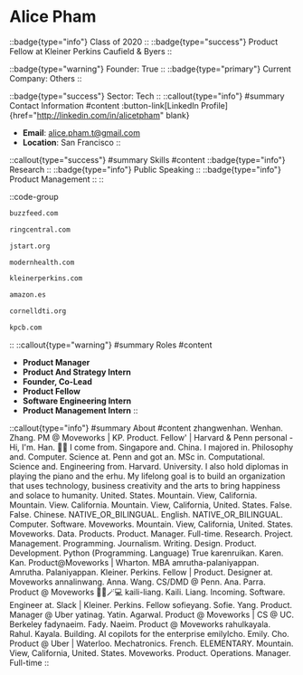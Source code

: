# Alice Pham
::badge{type="info"}
Class of 2020
::
::badge{type="success"}
Product Fellow at Kleiner Perkins Caufield & Byers
::

::badge{type="warning"}
Founder: True
::
::badge{type="primary"}
Current Company: Others
::

::badge{type="success"}
Sector: Tech
::
::callout{type="info"}
#summary
Contact Information
#content
:button-link[LinkedIn Profile]{href="http://linkedin.com/in/alicetpham" blank}
- **Email**: alice.pham.t@gmail.com
- **Location**: San Francisco
::

::callout{type="success"}
#summary
Skills
#content
::badge{type="info"}
Research
::
::badge{type="info"}
Public Speaking
::
::badge{type="info"}
Product Management
::
::

::code-group
```bash [BuzzFeed]
buzzfeed.com
```
```bash [RingCentral Engage Digital]
ringcentral.com
```
```bash [Jumpstart]
jstart.org
```
```bash [Modern Health]
modernhealth.com
```
```bash [KPCB]
kleinerperkins.com
```
```bash [Amazon.com]
amazon.es
```
```bash [Cornell Design & Tech Initiative]
cornelldti.org
```
```bash [Kleiner Perkins Caufield & Byers]
kpcb.com
```
::
::callout{type="warning"}
#summary
Roles
#content
- **Product Manager**
- **Product And Strategy Intern**
- **Founder, Co-Lead**
- **Product Fellow**
- **Software Engineering Intern**
- **Product Management Intern**
::

::callout{type="info"}
#summary
About
#content
zhangwenhan. Wenhan. Zhang. PM @ Moveworks | KP. Product. Fellow' | Harvard & Penn personal - Hi, I'm. Han. 🙂👋 I come from. Singapore and. China. I majored in. Philosophy and. Computer. Science at. Penn and got an. MSc in. Computational. Science and. Engineering from. Harvard. University. I also hold diplomas in playing the piano and the erhu. My lifelong goal is to build an organization that uses technology, business creativity and the arts to bring happiness and solace to humanity. United. States. Mountain. View, California. Mountain. View. California. Mountain. View, California, United. States. False. False. Chinese. NATIVE_OR_BILINGUAL. English. NATIVE_OR_BILINGUAL. Computer. Software. Moveworks. Mountain. View, California, United. States. Moveworks. Data. Products. Product. Manager. Full-time. Research. Project. Management. Programming. Journalism. Writing. Design. Product. Development. Python (Programming. Language) True karenruikan. Karen. Kan. Product@Moveworks | Wharton. MBA amrutha-palaniyappan. Amrutha. Palaniyappan. Kleiner. Perkins. Fellow | Product. Designer at. Moveworks annalinwang. Anna. Wang. CS/DMD @ Penn. Ana. Parra. Product @ Moveworks 👩🏻🪄💻 kaili-liang. Kaili. Liang. Incoming. Software. Engineer at. Slack | Kleiner. Perkins. Fellow sofieyang. Sofie. Yang. Product. Manager @ Uber yatinag. Yatin. Agarwal. Product @ Moveworks | CS @ UC. Berkeley fadynaeim. Fady. Naeim. Product @ Moveworks rahulkayala. Rahul. Kayala. Building. AI copilots for the enterprise emilylcho. Emily. Cho. Product @ Uber | Waterloo. Mechatronics. French. ELEMENTARY. Mountain. View, California, United. States. Moveworks. Product. Operations. Manager. Full-time
::
